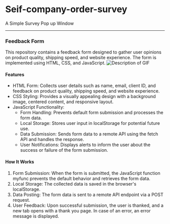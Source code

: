 # Seif-company-order-survey
A Simple Survey  Pop up Window


---

### Feedback Form

This repository contains a feedback form designed to gather user opinions on product quality, shipping speed, and website experience. The form is implemented using HTML, CSS, and JavaScript.
![Description of GIF](https://github.com/SeifAmged/Seif-Company-Order-Survey/blob/main/Media3/1.gif)
#### Features

- HTML Form: Collects user details such as name, email, client ID, and feedback on product quality, shipping speed, and website experience.
- CSS Styling: Provides a visually appealing design with a background image, centered content, and responsive layout.
- JavaScript Functionality: 
  - Form Handling: Prevents default form submission and processes the form data.
  - Local Storage: Stores user input in localStorage for potential future use.
  - Data Submission: Sends form data to a remote API using the fetch API and handles the response.
  - User Notifications: Displays alerts to inform the user about the success or failure of the form submission.

#### How It Works

1. Form Submission: When the form is submitted, the JavaScript function myfunc prevents the default behavior and retrieves the form data.
2. Local Storage: The collected data is saved in the browser's localStorage.
3. Data Posting: The form data is sent to a remote API endpoint via a POST request.
4. User Feedback: Upon successful submission, the user is thanked, and a new tab opens with a thank you page. In case of an error, an error message is displayed.
